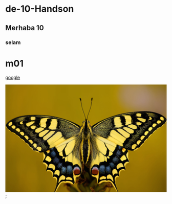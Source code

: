 # de-10-Handson
## Merhaba 10
### selam
# m01

[google](https://www.google.com)


![Project Snapshot](./img/5.jpg);